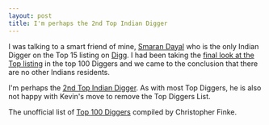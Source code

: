 ```yaml
---
layout: post
title: I'm perhaps the 2nd Top Indian Digger
---
```


I was talking to a smart friend of mine, [Smaran Dayal](http://smarandayal.com/) who is the only Indian Digger on the Top 15 listing on [Digg](http://www.digg.com/). I had been taking the [final look at the Top listing](http://blog.digg.com/?p=60) in the top 100 Diggers and we came to the conclusion that there are no other Indians residents.

I'm perhaps the [2nd Top Indian Digger](http://digg.com/users/Brajeshwar/profile). As with most Top Diggers, he is also not happy with Kevin's move to remove the Top Diggers List.

The unofficial list of [Top 100 Diggers](http://www.efinke.com/digg/topusers.html) compiled by Christopher Finke.